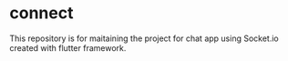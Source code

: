 # connect
This repository is for maitaining the project for chat app using Socket.io created with flutter framework.
